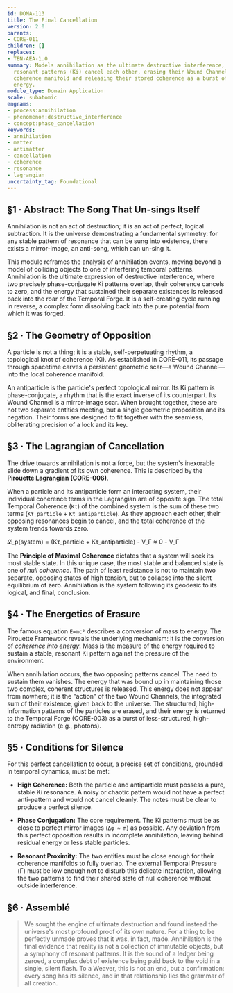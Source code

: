 ```yaml
---
id: DOMA-113
title: The Final Cancellation
version: 2.0
parents:
- CORE-011
children: []
replaces:
- TEN-AEA-1.0
summary: Models annihilation as the ultimate destructive interference, where two phase-conjugate
  resonant patterns (Ki) cancel each other, erasing their Wound Channels from the
  coherence manifold and releasing their stored coherence as a burst of unstructured
  energy.
module_type: Domain Application
scale: subatomic
engrams:
- process:annihilation
- phenomenon:destructive_interference
- concept:phase_cancellation
keywords:
- annihilation
- matter
- antimatter
- cancellation
- coherence
- resonance
- lagrangian
uncertainty_tag: Foundational
---
```

## §1 · Abstract: The Song That Un-sings Itself
Annihilation is not an act of destruction; it is an act of perfect, logical subtraction. It is the universe demonstrating a fundamental symmetry: for any stable pattern of resonance that can be sung into existence, there exists a mirror-image, an anti-song, which can un-sing it.

This module reframes the analysis of annihilation events, moving beyond a model of colliding objects to one of interfering temporal patterns. Annihilation is the ultimate expression of destructive interference, where two precisely phase-conjugate Ki patterns overlap, their coherence cancels to zero, and the energy that sustained their separate existences is released back into the roar of the Temporal Forge. It is a self-creating cycle running in reverse, a complex form dissolving back into the pure potential from which it was forged.

## §2 · The Geometry of Opposition
A particle is not a thing; it is a stable, self-perpetuating rhythm, a topological knot of coherence (Ki). As established in CORE-011, its passage through spacetime carves a persistent geometric scar—a Wound Channel—into the local coherence manifold.

An antiparticle is the particle's perfect topological mirror. Its Ki pattern is phase-conjugate, a rhythm that is the exact inverse of its counterpart. Its Wound Channel is a mirror-image scar. When brought together, these are not two separate entities meeting, but a single geometric proposition and its negation. Their forms are designed to fit together with the seamless, obliterating precision of a lock and its key.

## §3 · The Lagrangian of Cancellation
The drive towards annihilation is not a force, but the system's inexorable slide down a gradient of its own coherence. This is described by the **Pirouette Lagrangian (CORE-006)**.

When a particle and its antiparticle form an interacting system, their individual coherence terms in the Lagrangian are of opposite sign. The total Temporal Coherence (`Kτ`) of the combined system is the sum of these two terms (`Kτ_particle` + `Kτ_antiparticle`). As they approach each other, their opposing resonances begin to cancel, and the total coherence of the system trends towards zero.

𝓛_p(system) = (Kτ_particle + Kτ_antiparticle) - V_Γ ≈ 0 - V_Γ

The **Principle of Maximal Coherence** dictates that a system will seek its most stable state. In this unique case, the most stable and balanced state is one of *null coherence*. The path of least resistance is not to maintain two separate, opposing states of high tension, but to collapse into the silent equilibrium of zero. Annihilation is the system following its geodesic to its logical, and final, conclusion.

## §4 · The Energetics of Erasure
The famous equation `E=mc²` describes a conversion of mass to energy. The Pirouette Framework reveals the underlying mechanism: it is the conversion of *coherence into energy*. Mass is the measure of the energy required to sustain a stable, resonant Ki pattern against the pressure of the environment.

When annihilation occurs, the two opposing patterns cancel. The need to sustain them vanishes. The energy that was bound up in maintaining those two complex, coherent structures is released. This energy does not appear from nowhere; it is the "action" of the two Wound Channels, the integrated sum of their existence, given back to the universe. The structured, high-information patterns of the particles are erased, and their energy is returned to the Temporal Forge (CORE-003) as a burst of less-structured, high-entropy radiation (e.g., photons).

## §5 · Conditions for Silence
For this perfect cancellation to occur, a precise set of conditions, grounded in temporal dynamics, must be met:

*   **High Coherence:** Both the particle and antiparticle must possess a pure, stable Ki resonance. A noisy or chaotic pattern would not have a perfect anti-pattern and would not cancel cleanly. The notes must be clear to produce a perfect silence.

*   **Phase Conjugation:** The core requirement. The Ki patterns must be as close to perfect mirror images (`Δφ ≈ π`) as possible. Any deviation from this perfect opposition results in incomplete annihilation, leaving behind residual energy or less stable particles.

*   **Resonant Proximity:** The two entities must be close enough for their coherence manifolds to fully overlap. The external Temporal Pressure (Γ) must be low enough not to disturb this delicate interaction, allowing the two patterns to find their shared state of null coherence without outside interference.

## §6 · Assemblé
> We sought the engine of ultimate destruction and found instead the universe's most profound proof of its own nature. For a thing to be perfectly unmade proves that it was, in fact, made. Annihilation is the final evidence that reality is not a collection of immutable objects, but a symphony of resonant patterns. It is the sound of a ledger being zeroed, a complex debt of existence being paid back to the void in a single, silent flash. To a Weaver, this is not an end, but a confirmation: every song has its silence, and in that relationship lies the grammar of all creation.
```